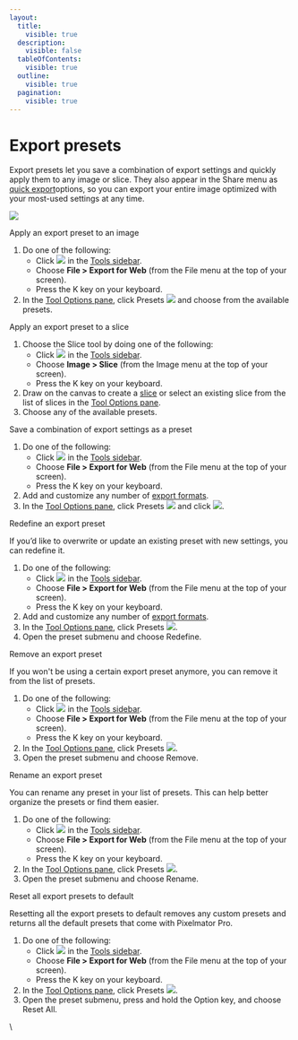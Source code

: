 ```yaml
---
layout:
  title:
    visible: true
  description:
    visible: false
  tableOfContents:
    visible: true
  outline:
    visible: true
  pagination:
    visible: true
---
```


# Export presets

Export presets let you save a combination of export settings and quickly apply them to any image or slice. They also appear in the Share menu as [quick export](https://www.pixelmator.com/support/guide/pixelmator-pro/1094)options, so you can export your entire image optimized with your most-used settings at any time.

![](https://help.pixelmator.com/pixelmator-pro/3.5/assets/English/1652963994000.png)

Apply an export preset to an image

1. Do one of the following:
   * Click ![](https://help.pixelmator.com/pixelmator-pro/3.5/assets/English/1580744823000.png) in the [Tools sidebar](https://www.pixelmator.com/support/guide/pixelmator-pro/#glossary).
   * Choose **File > Export for Web** (from the File menu at the top of your screen).
   * Press the K key on your keyboard.
2. In the [Tool Options pane](https://www.pixelmator.com/support/guide/pixelmator-pro/#glossary), click Presets ![](https://help.pixelmator.com/pixelmator-pro/3.5/assets/English/1605104039000.png) and choose from the available presets.

Apply an export preset to a slice

1. Choose the Slice tool by doing one of the following:
   * Click ![](https://help.pixelmator.com/pixelmator-pro/3.5/assets/English/1580744823000.png) in the [Tools sidebar](https://www.pixelmator.com/support/guide/pixelmator-pro/#glossary).
   * Choose **Image > Slice** (from the Image menu at the top of your screen).
   * Press the K key on your keyboard.
2. Draw on the canvas to create a [slice](https://www.pixelmator.com/support/guide/pixelmator-pro/1066) or select an existing slice from the list of slices in the [Tool Options pane](https://www.pixelmator.com/support/guide/pixelmator-pro/#glossary).
3. Choose any of the available presets.

Save a combination of export settings as a preset

1. Do one of the following:
   * Click ![](https://help.pixelmator.com/pixelmator-pro/3.5/assets/English/1580744823000.png) in the [Tools sidebar](https://www.pixelmator.com/support/guide/pixelmator-pro/#glossary).
   * Choose **File > Export for Web** (from the File menu at the top of your screen).
   * Press the K key on your keyboard.
2. Add and customize any number of [export formats](https://www.pixelmator.com/support/guide/pixelmator-pro/798).
3. In the [Tool Options pane](https://www.pixelmator.com/support/guide/pixelmator-pro/#glossary), click Presets ![](https://help.pixelmator.com/pixelmator-pro/3.5/assets/English/1605104039000.png) and click ![](https://help.pixelmator.com/pixelmator-pro/3.5/assets/English/1579274394000.png).

Redefine an export preset

If you’d like to overwrite or update an existing preset with new settings, you can redefine it.

1. Do one of the following:
   * Click ![](https://help.pixelmator.com/pixelmator-pro/3.5/assets/English/1580744823000.png) in the [Tools sidebar](https://www.pixelmator.com/support/guide/pixelmator-pro/#glossary).
   * Choose **File > Export for Web** (from the File menu at the top of your screen).
   * Press the K key on your keyboard.
2. Add and customize any number of [export formats](https://www.pixelmator.com/support/guide/pixelmator-pro/798).
3. In the [Tool Options pane](https://www.pixelmator.com/support/guide/pixelmator-pro/#glossary), click Presets ![](https://help.pixelmator.com/pixelmator-pro/3.5/assets/English/1605104039000.png).
4. Open the preset submenu and choose Redefine.

Remove an export preset

If you won't be using a certain export preset anymore, you can remove it from the list of presets.

1. Do one of the following:
   * Click ![](https://help.pixelmator.com/pixelmator-pro/3.5/assets/English/1580744823000.png) in the [Tools sidebar](https://www.pixelmator.com/support/guide/pixelmator-pro/#glossary).
   * Choose **File > Export for Web** (from the File menu at the top of your screen).
   * Press the K key on your keyboard.
2. In the [Tool Options pane](https://www.pixelmator.com/support/guide/pixelmator-pro/#glossary), click Presets ![](https://help.pixelmator.com/pixelmator-pro/3.5/assets/English/1605104039000.png).
3. Open the preset submenu and choose Remove.

Rename an export preset

You can rename any preset in your list of presets. This can help better organize the presets or find them easier.

1. Do one of the following:
   * Click ![](https://help.pixelmator.com/pixelmator-pro/3.5/assets/English/1580744823000.png) in the [Tools sidebar](https://www.pixelmator.com/support/guide/pixelmator-pro/#glossary).
   * Choose **File > Export for Web** (from the File menu at the top of your screen).
   * Press the K key on your keyboard.
2. In the [Tool Options pane](https://www.pixelmator.com/support/guide/pixelmator-pro/#glossary), click Presets ![](https://help.pixelmator.com/pixelmator-pro/3.5/assets/English/1605104039000.png).
3. Open the preset submenu and choose Rename.

Reset all export presets to default

Resetting all the export presets to default removes any custom presets and returns all the default presets that come with Pixelmator Pro.

1. Do one of the following:
   * Click ![](https://help.pixelmator.com/pixelmator-pro/3.5/assets/English/1580744823000.png) in the [Tools sidebar](https://www.pixelmator.com/support/guide/pixelmator-pro/#glossary).
   * Choose **File > Export for Web** (from the File menu at the top of your screen).
   * Press the K key on your keyboard.
2. In the [Tool Options pane](https://www.pixelmator.com/support/guide/pixelmator-pro/#glossary), click Presets ![](https://help.pixelmator.com/pixelmator-pro/3.5/assets/English/1605104039000.png).
3. Open the preset submenu, press and hold the Option key, and choose Reset All.

\
